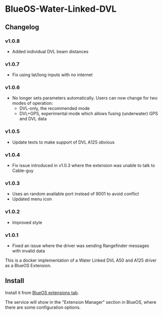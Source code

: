 # BlueOS-Water-Linked-DVL

## Changelog

### v1.0.8
  - Added individual DVL beam distances

### v1.0.7
  - Fix using lat/long inputs with no internet

### v1.0.6
 - No longer sets parameters automatically. Users can now change for two modes of operation:
     - DVL-only, the recommended mode
     - DVL+GPS, experimental mode which allows fusing (underwater) GPS and DVL data

### v1.0.5
 - Update texts to make support of DVL A125 obvious

### v1.0.4
 - Fix issue introduced in v1.0.3 where the extension was unable to talk to Cable-guy

### v1.0.3
 - Uses an random available port instead of 9001 to avoid conflict
 - Updated menu icon

### v1.0.2
 - Improved style

### v1.0.1
 - Fixed an issue where the driver was sending Rangefinder messages with invalid data

This is a docker implementation of a Water Linked DVL A50 and A125 driver as a BlueOS Extension.

## Install

Install it from [BlueOS extensions tab](https://docs.bluerobotics.com/ardusub-zola/software/onboard/BlueOS-1.1/extensions/).

The service will show in the "Extension Manager" section in BlueOS, where there are some configuration options.
